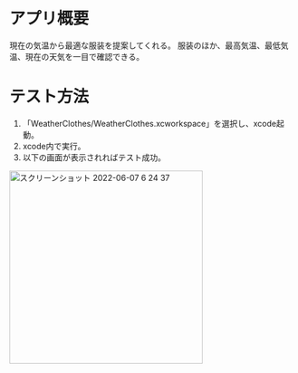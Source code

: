 # アプリ概要
現在の気温から最適な服装を提案してくれる。
服装のほか、最高気温、最低気温、現在の天気を一目で確認できる。

# テスト方法

 1. 「WeatherClothes/WeatherClothes.xcworkspace」を選択し、xcode起動。
 2.  xcode内で実行。
 3.  以下の画面が表示されればテスト成功。
<img width="341" alt="スクリーンショット 2022-06-07 6 24 37" src="https://user-images.githubusercontent.com/49747862/172253076-896bf6cb-2411-4dbb-b076-1ee4c3369ff0.png">

